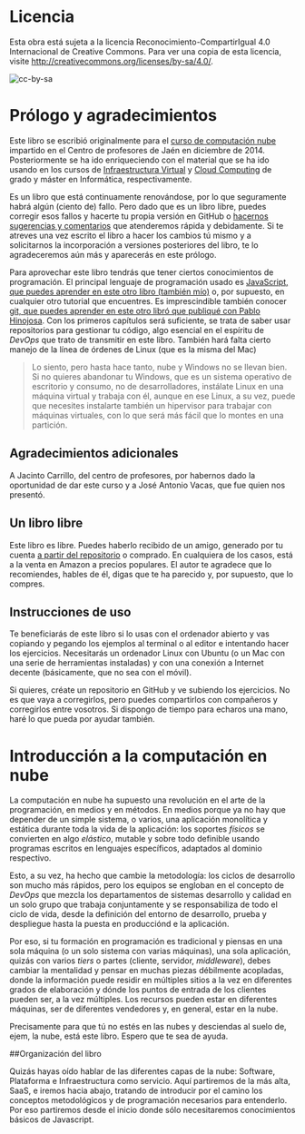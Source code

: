 # Licencia

Esta obra está sujeta a la licencia Reconocimiento-CompartirIgual 4.0 Internacional de Creative Commons. Para ver una copia de esta licencia, visite http://creativecommons.org/licenses/by-sa/4.0/.

![cc-by-sa](img/by-sa.png)

# Prólogo y agradecimientos

Este libro se escribió originalmente para el
[curso de computación nube](http://curso-nube.github.io/) impartido en el Centro de profesores de Jaén en diciembre de 2014. Posteriormente se ha ido enriqueciendo con el material que se ha ido usando en los cursos de [Infraestructura Virtual](https://jj.github.io/IV) y [Cloud Computing](https://jj.github.io/IV) de grado y máster en Informática, respectivamente.

Es un libro que está continuamente renovándose, por lo que seguramente habrá algún
(ciento de) fallo. Pero dado que es un libro libre, puedes corregir
esos fallos y hacerte tu propia versión en GitHub o
[hacernos sugerencias y comentarios](https://github.com/JJ/nuboso/issues)
que atenderemos rápida y debidamente. Si te atreves una vez escrito el
libro a hacer los cambios tú mismo y a solicitarnos la incorporación a
versiones posteriores del libro, te lo agradeceremos aún más y
aparecerás en este prólogo. 

Para aprovechar este libro tendrás que tener ciertos conocimientos de
programación. El principal lenguaje de programación usado es
[JavaScript, que puedes aprender en este otro libro (también mío)](https://www.amazon.es/dp/B00HXL8QA0?tag=atalaya-21&camp=3634&creative=24822&linkCode=as4&creativeASIN=B00HXL8QA0&adid=15Q8XP8D82TTXHRS5Y5F&)
o, por supuesto, en cualquier otro tutorial que encuentres. Es
imprescindible también conocer
[git, que puedes aprender en este otro libró que publiqué con Pablo Hinojosa](https://www.amazon.es/dp/B00K515GL2?tag=atalaya-21&camp=3634&creative=24822&linkCode=as4&creativeASIN=B00K515GL2&adid=1BVSCTRKGH632QR323YS&). Con
los primeros capítulos será suficiente, se trata de saber usar
repositorios para gestionar tu código, algo esencial en el espíritu de
*DevOps* que trato de transmitir en este libro. También hará falta
cierto manejo de la línea de órdenes de Linux (que es la misma del Mac)

>Lo siento, pero hasta hace tanto, nube y Windows no se llevan bien. Si no quieres abandonar
>tu Windows, que es un sistema operativo de escritorio y consumo, no
>de desarrolladores, instálate Linux en una máquina virtual y trabaja
>con él, aunque en ese Linux, a su vez, puede que necesites instalarte
>también un hipervisor para trabajar con máquinas virtuales, con lo
>que será más fácil que lo montes en una partición.

## Agradecimientos adicionales

A Jacinto Carrillo, del centro de profesores, por habernos dado la
oportunidad de dar este curso y a José Antonio Vacas, que fue quien
nos presentó. 

## Un libro libre

Este libro es libre. Puedes haberlo recibido de un amigo, generado por
tu cuenta [a partir del repositorio](https://github.com/JJ/Nuboso) o
comprado. En cualquiera de los casos, está a la venta en Amazon a
precios populares. El autor te agradece que
lo recomiendes, hables de él, digas que te ha parecido y, por
supuesto, que lo compres. 

## Instrucciones de uso

Te beneficiarás de este libro si lo usas con el ordenador abierto y
vas copiando y pegando los ejemplos al terminal o al editor e
intentando hacer los ejercicios. Necesitarás un ordenador Linux con
Ubuntu (o un Mac con una serie de herramientas instaladas) y con una
conexión a Internet decente (básicamente, que no sea con el móvil).

Si quieres, créate un repositorio en GitHub y ve subiendo los
ejercicios. No es que vaya a corregirlos, pero puedes compartirlos con
compañeros y corregirlos entre vosotros. Si dispongo de tiempo para
echaros una mano, haré lo que pueda por ayudar también.

# Introducción a la computación en nube

La computación en nube ha supuesto una revolución en el arte de la
programación, en medios y en métodos. En medios porque ya no hay que
depender de un simple sistema, o varios, una aplicación monolítica y
estática durante toda la vida de la aplicación: los soportes *físicos*
se convierten en algo *elástico*, mutable y sobre todo definible
usando programas escritos en lenguajes específicos, adaptados al
dominio respectivo.

Esto, a su vez, ha hecho que cambie la metodología: los ciclos de
desarrollo son mucho más rápidos, pero los equipos se engloban en el
concepto de *DevOps* que mezcla los departamentos de sistemas
desarrollo y calidad en un solo grupo que trabaja conjuntamente y se
responsabiliza de todo el ciclo de vida, desde la definición del
entorno de desarrollo, prueba y despliegue hasta la puesta en
producciónd e la aplicación.

Por eso, si tu formación en programación es tradicional y piensas en
una sola máquina (o un solo sistema con varias máquinas), una sola
aplicación, quizás con varios *tiers* o partes (cliente, servidor,
*middleware*), debes cambiar la mentalidad y pensar en muchas piezas
débilmente acopladas, donde la información puede residir en múltiples
sitios a la vez en diferentes grados de elaboración y dónde los puntos
de entrada de los clientes pueden ser, a la vez múltiples. Los
recursos pueden estar en diferentes máquinas, ser de diferentes
vendedores y, en general, estar en la nube.

Precisamente para que tú no estés en las nubes y desciendas al suelo
de, ejem, la nube, está este libro. Espero que te sea de ayuda.

##Organización del libro

Quizás hayas oído hablar de las diferentes capas de la nube: Software,
Plataforma e Infraestructura como servicio. Aquí partiremos de la más
alta, SaaS, e iremos hacia abajo, tratando de introducir por el camino
los conceptos metodológicos y de programación necesarios para
entenderlo. Por eso partiremos desde el inicio donde sólo
necesitaremos conocimientos básicos de Javascript.
